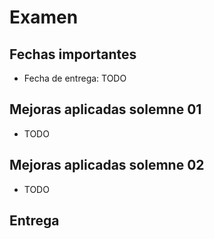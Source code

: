 # Examen

## Fechas importantes

- Fecha de entrega: TODO

## Mejoras aplicadas solemne 01

- TODO

## Mejoras aplicadas solemne 02

- TODO

## Entrega
